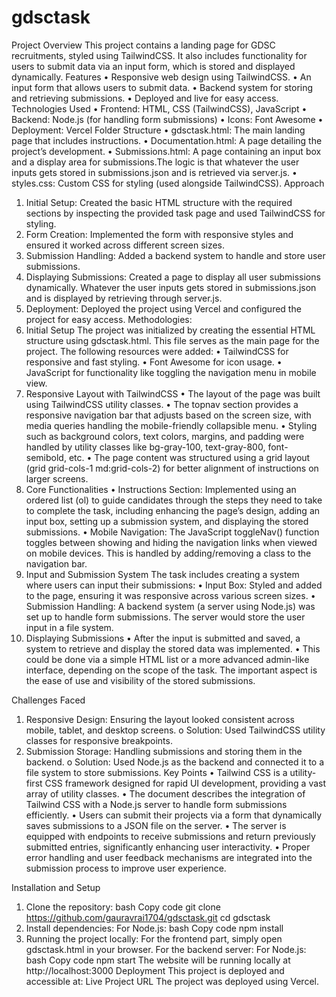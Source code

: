 # gdsctask
Project Overview
This project contains a landing page for GDSC recruitments, styled using TailwindCSS. It also includes functionality for users to submit data via an input form, which is stored and displayed dynamically.
Features
•	Responsive web design using TailwindCSS.
•	An input form that allows users to submit data.
•	Backend system for storing and retrieving submissions.
•	Deployed and live for easy access.
Technologies Used
•	Frontend: HTML, CSS (TailwindCSS), JavaScript
•	Backend: Node.js (for handling form submissions)
•	Icons: Font Awesome
•	Deployment: Vercel
Folder Structure
•	gdsctask.html: The main landing page that includes instructions.
•	Documentation.html: A page detailing the project’s development.
•	Submissions.html: A page containing an input box and a display area for submissions.The logic is that whatever the user inputs gets stored in submissions.json and is retrieved via server.js.
•	styles.css: Custom CSS for styling (used alongside TailwindCSS).
Approach
1.	Initial Setup: Created the basic HTML structure with the required sections by inspecting the provided task page and used TailwindCSS for styling.
2.	Form Creation: Implemented the form with responsive styles and ensured it worked across different screen sizes.
3.	Submission Handling: Added a backend system to handle and store user submissions.
4.	Displaying Submissions: Created a page to display all user submissions dynamically. Whatever the user inputs gets stored in submissions.json and is displayed by retrieving through server.js.
5.	Deployment: Deployed the project using Vercel and configured the project for easy access.
Methodologies:
1. Initial Setup
The project was initialized by creating the essential HTML structure using gdsctask.html. This file serves as the main page for the project. The following resources were added:
•	TailwindCSS for responsive and fast styling.
•	Font Awesome for icon usage.
•	JavaScript for functionality like toggling the navigation menu in mobile view.
2. Responsive Layout with TailwindCSS
•	The layout of the page was built using TailwindCSS utility classes.
•	The topnav section provides a responsive navigation bar that adjusts based on the screen size, with media queries handling the mobile-friendly collapsible menu.
•	Styling such as background colors, text colors, margins, and padding were handled by utility classes like bg-gray-100, text-gray-800, font-semibold, etc.
•	The page content was structured using a grid layout (grid grid-cols-1 md:grid-cols-2) for better alignment of instructions on larger screens.
3. Core Functionalities
•	Instructions Section: Implemented using an ordered list (ol) to guide candidates through the steps they need to take to complete the task, including enhancing the page’s design, adding an input box, setting up a submission system, and displaying the stored submissions.
•	Mobile Navigation: The JavaScript toggleNav() function toggles between showing and hiding the navigation links when viewed on mobile devices. This is handled by adding/removing a class to the navigation bar.
4. Input and Submission System
The task includes creating a system where users can input their submissions:
•	Input Box: Styled and added to the page, ensuring it was responsive across various screen sizes.
•	Submission Handling: A backend system (a server using Node.js) was set up to handle form submissions. The server would store the user input in a file system.
5. Displaying Submissions
•	After the input is submitted and saved, a system to retrieve and display the stored data was implemented.
•	This could be done via a simple HTML list or a more advanced admin-like interface, depending on the scope of the task. The important aspect is the ease of use and visibility of the stored submissions.

Challenges Faced
1.	Responsive Design: Ensuring the layout looked consistent across mobile, tablet, and desktop screens.
o	Solution: Used TailwindCSS utility classes for responsive breakpoints.
2.	Submission Storage: Handling submissions and storing them in the backend.
o	Solution: Used Node.js as the backend and connected it to a file system to store submissions.
Key Points
•	Tailwind CSS is a utility-first CSS framework designed for rapid UI development, providing a vast array of utility classes.
•	The document describes the integration of Tailwind CSS with a Node.js server to handle form submissions efficiently.
•	Users can submit their projects via a form that dynamically saves submissions to a JSON file on the server.
•	The server is equipped with endpoints to receive submissions and return previously submitted entries, significantly enhancing user interactivity.
•	Proper error handling and user feedback mechanisms are integrated into the submission process to improve user experience.


Installation and Setup
1. Clone the repository:
bash
Copy code
git clone https://github.com/gauravrai1704/gdsctask.git
cd gdsctask
2. Install dependencies:
For Node.js:
bash
Copy code
npm install
3. Running the project locally:
For the frontend part, simply open gdsctask.html in your browser.
For the backend server:
For Node.js:
bash
Copy code
npm start
The website will be running locally at http://localhost:3000
Deployment
This project is deployed and accessible at:
Live Project URL
The project was deployed using Vercel. 


